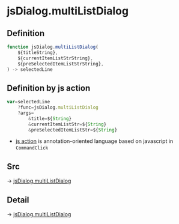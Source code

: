 # jsDialog.multiListDialog

## Definition

```js.js
function jsDialog.multiListDialog(
	${titleString},
	${currentItemListStrString},
	${preSelectedItemListStrString},
) -> selectedLine
```


## Definition by js action

```js.js
var=selectedLine
	?func=jsDialog.multiListDialog
	?args=
		&title=${String}
		&currentItemListStr=${String}
		&preSelectedItemListStr=${String}
```

- [js action](#) is annotation-oriented language based on javascript in `CommandClick`



## Src

-> [jsDialog.multiListDialog](https://github.com/puutaro/CommandClick/blob/master/app/src/main/java/com/puutaro/commandclick/fragment_lib/terminal_fragment/js_interface/dialog/JsDialog.kt#L179)

## Detail

-> [jsDialog.multiListDialog](https://github.com/puutaro/CommandClick/blob/master/md/developer/js_interface/details/dialog/JsDialog/multiListDialog.md)
